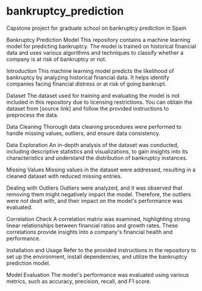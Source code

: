 # bankruptcy_prediction
Capstone project for graduate school on bankruptcy prediction in Spain 

Bankruptcy Prediction Model
This repository contains a machine learning model for predicting bankruptcy. The model is trained on historical financial data and uses various algorithms and techniques to classify whether a company is at risk of bankruptcy or not.

Introduction
This machine learning model predicts the likelihood of bankruptcy by analyzing historical financial data. It helps identify companies facing financial distress or at risk of going bankrupt.

Dataset
The dataset used for training and evaluating the model is not included in this repository due to licensing restrictions. You can obtain the dataset from [source link] and follow the provided instructions to preprocess the data.

Data Cleaning
Thorough data cleaning procedures were performed to handle missing values, outliers, and ensure data consistency.

Data Exploration
An in-depth analysis of the dataset was conducted, including descriptive statistics and visualizations, to gain insights into its characteristics and understand the distribution of bankruptcy instances.

Missing Values
Missing values in the dataset were addressed, resulting in a cleaned dataset with reduced missing entries.

Dealing with Outliers
Outliers were analyzed, and it was observed that removing them might negatively impact the model. Therefore, the outliers were not dealt with, and their impact on the model's performance was evaluated.

Correlation Check
A correlation matrix was examined, highlighting strong linear relationships between financial ratios and growth rates. These correlations provide insights into a company's financial health and performance.

Installation and Usage
Refer to the provided instructions in the repository to set up the environment, install dependencies, and utilize the bankruptcy prediction model.

Model Evaluation
The model's performance was evaluated using various metrics, such as accuracy, precision, recall, and F1 score.

